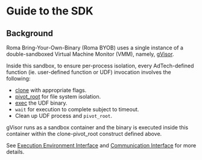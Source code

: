 # Guide to the SDK

## Background

Roma Bring-Your-Own-Binary (Roma BYOB) uses a single instance of a double-sandboxed Virtual Machine
Monitor (VMM), namely, [gVisor](https://gvisor.dev/).

Inside this sandbox, to ensure per-process isolation, every AdTech-defined function (ie.
user-defined function or UDF) invocation involves the following:

-   [clone](https://man7.org/linux/man-pages/man2/clone.2.html) with appropriate flags.
-   [pivot_root](https://man7.org/linux/man-pages/man2/pivot_root.2.html) for file system isolation.
-   [exec](https://man7.org/linux/man-pages/man2/execve.2.html) the UDF binary.
-   `wait` for execution to complete subject to timeout.
-   Clean up UDF process and `pivot_root`.

gVisor runs as a sandbox container and the binary is executed inside this container within the
clone-pivot_root construct defined above.

See
[Execution Environment Interface](/docs/roma/byob/sdk/docs/udf/Execution%20Environment%20and%20Interface.md)
and [Communication Interface](/docs/roma/byob/sdk/docs/udf/Communication%20Interface.md) for more
details.
